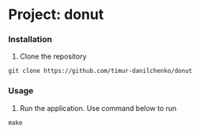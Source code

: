 # Project: donut
### Installation
1. Clone the repository
```shell
git clone https://github.com/timur-danilchenko/donut
```
### Usage
1. Run the application. Use command below to run
```shell
make
```

